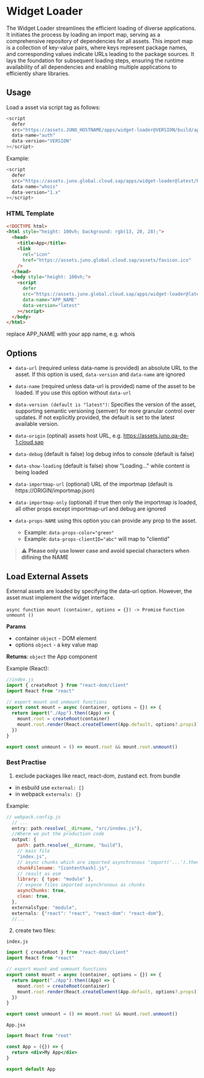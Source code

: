 # Widget Loader

The Widget Loader streamlines the efficient loading of diverse applications. It initiates the process by loading an import map, serving as a comprehensive repository of dependencies for all assets. This import map is a collection of key-value pairs, where keys represent package names, and corresponding values indicate URLs leading to the package sources. It lays the foundation for subsequent loading steps, ensuring the runtime availability of all dependencies and enabling multiple applications to efficiently share libraries.

## Usage

Load a asset via script tag as follows:

```js
<script
  defer
  src="https://assets.JUNO_HOSTNAME/apps/widget-loader@VERSION/build/app.js"
  data-name="auth"
  data-version="VERSION"
></script>
```

Example:

```js
<script
  defer
  src="https://assets.juno.global.cloud.sap/apps/widget-loader@latest/build/app.js"
  data-name="whois"
  data-version="1.x"
></script>
```

### HTML Template

```html
<!DOCTYPE html>
<html style="height: 100vh; background: rgb(13, 20, 28);">
  <head>
    <title>App</title>
    <link
      rel="icon"
      href="https://assets.juno.global.cloud.sap/assets/favicon.ico"
    />
  </head>
  <body style="height: 100vh;">
    <script
      defer
      src="https://assets.juno.global.cloud.sap/apps/widget-loader@latest/build/app.js"
      data-name="APP_NAME"
      data-version="latest"
    ></script>
  </body>
</html>
```

replace APP_NAME with your app name, e.g. whois

## Options

- `data-url` (required unless data-name is provided) an absolute URL to the asset. If this option is used, `data-version` and `data-name` are ignored

- `data-name` (required unless data-url is provided) name of the asset to be loaded. If you use this option without `data-url`

- `data-version (default is "latest")`: Specifies the version of the asset, supporting semantic versioning (semver) for more granular control over updates. If not explicitly provided, the default is set to the latest available version.

- `data-origin` (optinal) assets host URL, e.g. https://assets.juno.qa-de-1.cloud.sap

- `data-debug` (default is false) log debug infos to console (default is false)

- `data-show-loading` (default is false) show "Loading..." while content is being loaded

- `data-importmap-url` (optional) URL of the importmap (default is https://ORIGIN/importmap.json)

- `data-importmap-only` (optional) if true then only the importmap is loaded, all other props except importmap-url and debug are ignored

- `data-props-NAME` using this option you can provide any prop to the asset.
  - Example: `data-props-color="green"`
  - Example: `data-props-clientID="abc"` will map to "clientid"

> :warning: **Please only use lower case and avoid special characters when difining the NAME**

## Load External Assets

External assets are loaded by specifying the data-url option. However, the asset must implement the widget interface.

`async function mount (container, options = {}) -> Promise`
`function unmount ()`

**Params**

- container `object` - DOM element
- options `object` - a key value map

**Returns**: `object` the App component

Example (React):

```js
//index.js
import { createRoot } from "react-dom/client"
import React from "react"

// export mount and unmount functions
export const mount = async (container, options = {}) => {
  return import("./App").then((App) => {
    mount.root = createRoot(container)
    mount.root.render(React.createElement(App.default, options?.props))
  })
}

export const unmount = () => mount.root && mount.root.unmount()
```

### Best Practise

1. exclude packages like react, react-dom, zustand ect. from bundle

- in esbuild use `external: []`
- in webpack `externals: {}`

Example:

```js
// webpack.config.js
  // ...
  entry: path.resolve(__dirname, "src/inndex.js"),
  //Where we put the production code
  output: {
    path: path.resolve(__dirname, "build"),
    // main file
    "index.js",
    // async chunks which are imported asynchronous "import('...').then(...)"
    chunkFilename: "[contenthash].js",
    // result as esm
    library: { type: "module" },
    // expose files imported asynchronous as chunks
    asyncChunks: true,
    clean: true,
  },
  externalsType: "module",
  externals: {"react": "react", "react-dom": "react-dom"},
  //...
```

2. create two files:

`index.js`

```js
import { createRoot } from "react-dom/client"
import React from "react"

// export mount and unmount functions
export const mount = async (container, options = {}) => {
  return import("./App").then((App) => {
    mount.root = createRoot(container)
    mount.root.render(React.createElement(App.default, options?.props))
  })
}

export const unmount = () => mount.root && mount.root.unmount()
```

`App.jsx`

```jsx
import React from "reat"

const App = ({}) => {
  return <div>My App</div>
}

export default App
```
